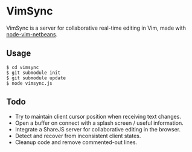 VimSync
=======

VimSync is a server for collaborative real-time editing in Vim, made with
[node-vim-netbeans](/clehner/node-vim-netbeans).

Usage
-----

	$ cd vimsync
    $ git submodule init
    $ git submodule update
	$ node vimsync.js

Todo
----

- Try to maintain client cursor position when receiving text changes.
- Open a buffer on connect with a splash screen / useful information.
- Integrate a ShareJS server for collaborative editing in the browser.
- Detect and recover from inconsistent client states.
- Cleanup code and remove commented-out lines.
